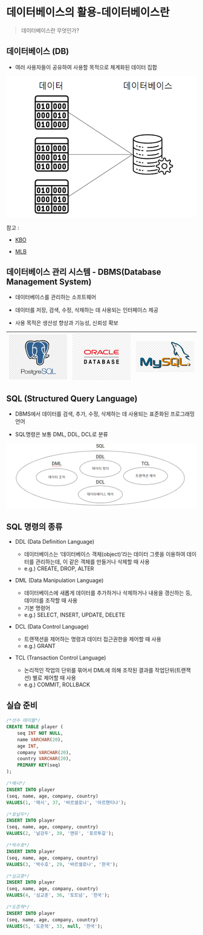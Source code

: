 # 데이터베이스의 활용-데이터베이스란

> 데이터베이스란 무엇인가?

## 데이터베이스 (DB)

- 여러 사용자들이 공유하여 사용할 목적으로 체계화된 데이터 집합

![04_1.png](./images/04_1.png)

참고 : 

- [KBO](https://www.koreabaseball.com/Record/Player/HitterBasic/Basic1.aspx)

- [MLB](https://baseballsavant.mlb.com/leaderboard/custom?year=2023&type=batter&filter=&sort=4&sortDir=desc&min=q&selections=xba,xslg,xwoba,xobp,xiso,exit_velocity_avg,launch_angle_avg,barrel_batted_rate,&chart=false&x=xba&y=xba&r=no&chartType=beeswarm)

## 데이터베이스 관리 시스템 - DBMS(Database Management System)

- 데이터베이스를 관리하는 소프트웨어

- 데이터를 저장, 검색, 수정, 삭제하는 데 사용되는 인터페이스 제공

- 사용 목적은 생산성 향상과 기능성, 신뢰성 확보

![04_2.png](./images/04_2.png) | ![04_3.png](./images/04_3.png) | ![04_3.png](./images/04_4.png)
--- | --- | --- |

## SQL (Structured Query Language)

- DBMS에서 데이터를 검색, 추가, 수정, 삭제하는 데 사용되는 표준화된 프로그래밍 언어

- SQL명령은 보통 DML, DDL, DCL로 분류


![04_5.png](./images/04_5.png)

## SQL 명령의 종류

- DDL (Data Definition Language)
  - 데이터베이스는 ‘데이터베이스 객체(object)’라는 데이터 그릇을 이용하여 데이터를 관리하는데, 이 같은 객체를 만들거나 삭제할 때 사용
  - e.g.) CREATE, DROP, ALTER 

- DML (Data Manipulation Language)
  - 데이터베이스에 새롭게 데이터를 추가하거나 삭제하거나 내용을 갱신하는 등, 데이터를 조작할 때 사용
  - 기본 명령어
  - e.g.) SELECT, INSERT, UPDATE, DELETE

- DCL (Data Control Language)
  - 트랜잭션을 제어하는 명령과 데이터 접근권한을 제어할 때 사용
  - e.g.) GRANT

- TCL (Transaction Control Language)
  - 논리적인 작업의 단위를 묶어서 DML에 의해 조작된 결과를 작업단위(트랜잭션) 별로 제어할 때 사용
  - e.g.) COMMIT, ROLLBACK

## 실습 준비

```sql
/*선수 테이블*/
CREATE TABLE player (
	seq INT NOT NULL,
	name VARCHAR(20),
	age INT,
	company VARCHAR(20),
	country VARCHAR(20),
	PRIMARY KEY(seq)
);
```
```sql
/*메시*/
INSERT INTO player
(seq, name, age, company, country)
VALUES(1, '메시', 37, '바르셀로나', '아르헨티나');
```
```sql
/*호날두*/
INSERT INTO player
(seq, name, age, company, country)
VALUES(2, '날강두', 39, '맨유', '포르투갈');
```
```sql
/*박수호*/
INSERT INTO player
(seq, name, age, company, country)
VALUES(3, '박수호', 29, '바르셀로나', '한국');
```
```sql
/*심교훈*/
INSERT INTO player
(seq, name, age, company, country)
VALUES(4, '심교훈', 36, '토트넘', '한국');
```
```sql
/*도준혁*/
INSERT INTO player
(seq, name, age, company, country)
VALUES(5, '도준혁', 33, null, '한국');
```